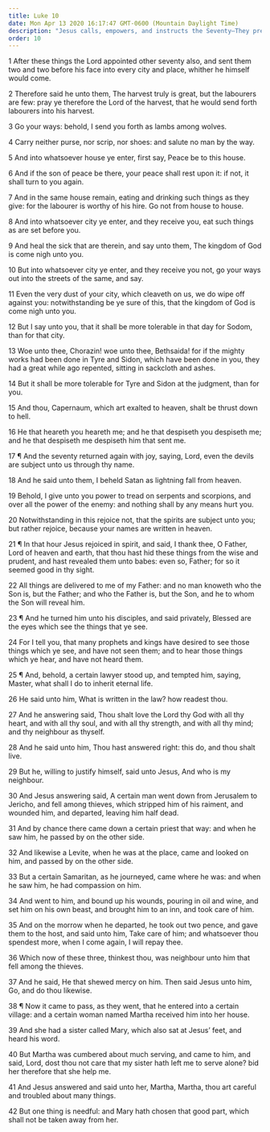 ```yaml
---
title: Luke 10
date: Mon Apr 13 2020 16:17:47 GMT-0600 (Mountain Daylight Time)
description: "Jesus calls, empowers, and instructs the Seventy—They preach and heal—Those who receive Christ’s disciples receive Christ—The Father is revealed by the Son—Jesus gives the parable of the good Samaritan."
order: 10
---
```


1 After these things the Lord appointed other seventy also, and sent them two and two before his face into every city and place, whither he himself would come.

2 Therefore said he unto them, The harvest truly is great, but the labourers are few: pray ye therefore the Lord of the harvest, that he would send forth labourers into his harvest.

3 Go your ways: behold, I send you forth as lambs among wolves.

4 Carry neither purse, nor scrip, nor shoes: and salute no man by the way.

5 And into whatsoever house ye enter, first say, Peace be to this house.

6 And if the son of peace be there, your peace shall rest upon it: if not, it shall turn to you again.

7 And in the same house remain, eating and drinking such things as they give: for the labourer is worthy of his hire. Go not from house to house.

8 And into whatsoever city ye enter, and they receive you, eat such things as are set before you.

9 And heal the sick that are therein, and say unto them, The kingdom of God is come nigh unto you.

10 But into whatsoever city ye enter, and they receive you not, go your ways out into the streets of the same, and say.

11 Even the very dust of your city, which cleaveth on us, we do wipe off against you: notwithstanding be ye sure of this, that the kingdom of God is come nigh unto you.

12 But I say unto you, that it shall be more tolerable in that day for Sodom, than for that city.

13 Woe unto thee, Chorazin! woe unto thee, Bethsaida! for if the mighty works had been done in Tyre and Sidon, which have been done in you, they had a great while ago repented, sitting in sackcloth and ashes.

14 But it shall be more tolerable for Tyre and Sidon at the judgment, than for you.

15 And thou, Capernaum, which art exalted to heaven, shalt be thrust down to hell.

16 He that heareth you heareth me; and he that despiseth you despiseth me; and he that despiseth me despiseth him that sent me.

17 ¶ And the seventy returned again with joy, saying, Lord, even the devils are subject unto us through thy name.

18 And he said unto them, I beheld Satan as lightning fall from heaven.

19 Behold, I give unto you power to tread on serpents and scorpions, and over all the power of the enemy: and nothing shall by any means hurt you.

20 Notwithstanding in this rejoice not, that the spirits are subject unto you; but rather rejoice, because your names are written in heaven.

21 ¶ In that hour Jesus rejoiced in spirit, and said, I thank thee, O Father, Lord of heaven and earth, that thou hast hid these things from the wise and prudent, and hast revealed them unto babes: even so, Father; for so it seemed good in thy sight.

22 All things are delivered to me of my Father: and no man knoweth who the Son is, but the Father; and who the Father is, but the Son, and he to whom the Son will reveal him.

23 ¶ And he turned him unto his disciples, and said privately, Blessed are the eyes which see the things that ye see.

24 For I tell you, that many prophets and kings have desired to see those things which ye see, and have not seen them; and to hear those things which ye hear, and have not heard them.

25 ¶ And, behold, a certain lawyer stood up, and tempted him, saying, Master, what shall I do to inherit eternal life.

26 He said unto him, What is written in the law? how readest thou.

27 And he answering said, Thou shalt love the Lord thy God with all thy heart, and with all thy soul, and with all thy strength, and with all thy mind; and thy neighbour as thyself.

28 And he said unto him, Thou hast answered right: this do, and thou shalt live.

29 But he, willing to justify himself, said unto Jesus, And who is my neighbour.

30 And Jesus answering said, A certain man went down from Jerusalem to Jericho, and fell among thieves, which stripped him of his raiment, and wounded him, and departed, leaving him half dead.

31 And by chance there came down a certain priest that way: and when he saw him, he passed by on the other side.

32 And likewise a Levite, when he was at the place, came and looked on him, and passed by on the other side.

33 But a certain Samaritan, as he journeyed, came where he was: and when he saw him, he had compassion on him.

34 And went to him, and bound up his wounds, pouring in oil and wine, and set him on his own beast, and brought him to an inn, and took care of him.

35 And on the morrow when he departed, he took out two pence, and gave them to the host, and said unto him, Take care of him; and whatsoever thou spendest more, when I come again, I will repay thee.

36 Which now of these three, thinkest thou, was neighbour unto him that fell among the thieves.

37 And he said, He that shewed mercy on him. Then said Jesus unto him, Go, and do thou likewise.

38 ¶ Now it came to pass, as they went, that he entered into a certain village: and a certain woman named Martha received him into her house.

39 And she had a sister called Mary, which also sat at Jesus’ feet, and heard his word.

40 But Martha was cumbered about much serving, and came to him, and said, Lord, dost thou not care that my sister hath left me to serve alone? bid her therefore that she help me.

41 And Jesus answered and said unto her, Martha, Martha, thou art careful and troubled about many things.

42 But one thing is needful: and Mary hath chosen that good part, which shall not be taken away from her.
